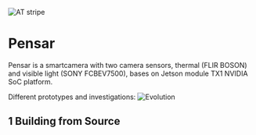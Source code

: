 
![AT stripe](doc/images/index.png)

# Pensar
Pensar is a smartcamera with two camera sensors, thermal (FLIR BOSON) and visible light (SONY FCBEV7500), bases on Jetson module TX1 NVIDIA SoC platform.

Different prototypes and investigations:
![Evolution](doc/images/evolution.png)

## 1 Building from Source


